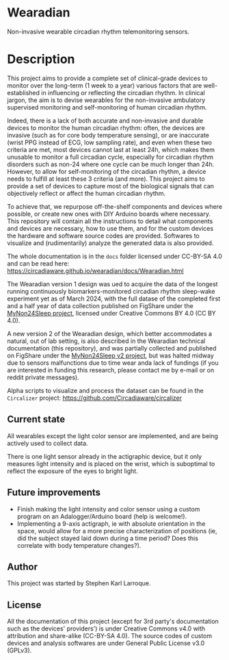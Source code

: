 # Wearadian
Non-invasive wearable circadian rhythm telemonitoring sensors.

# Description
This project aims to provide a complete set of clinical-grade devices to monitor over the long-term (1 week to a year) various factors that are well-established in influencing or reflecting the circadian rhythm. In clinical jargon, the aim is to devise wearables for the non-invasive ambulatory supervised monitoring and self-monitoring of human circadian rhythm.

Indeed, there is a lack of both accurate and non-invasive and durable devices to monitor the human circadian rhythm: often, the devices are invasive (such as for core body temperature sensing), or are inaccurate (wrist PPG instead of ECG, low sampling rate), and even when these two criteria are met, most devices cannot last at least 24h, which makes them unusable to monitor a full circadian cycle, especially for circadian rhythm disorders such as non-24 where one cycle can be much longer than 24h. However, to allow for self-monitoring of the circadian rhythm, a device needs to fulfill at least these 3 criteria (and more). This project aims to provide a set of devices to capture most of the biological signals that can objectively reflect or affect the human circadian rhythm.

To achieve that, we repurpose off-the-shelf components and devices where possible, or create new ones with DIY Arduino boards where necessary. This repository will contain all the instructions to detail what components and devices are necessary, how to use them, and for the custom devices the hardware and software source codes are provided. Softwares to visualize and (rudimentarily) analyze the generated data is also provided.

The whole documentation is in the `docs` folder licensed under CC-BY-SA 4.0 and can be read here:
https://circadiaware.github.io/wearadian/docs/Wearadian.html

The Wearadian version 1 design was ued to acquire the data of the longest running continuously biomarkers-monitored circadian rhythm sleep-wake experiment yet as of March 2024, with the full datase of the completed first and a half year of data collection published on FigShare under the [MyNon24Sleep project](https://figshare.com/projects/MyNon24Sleep_-_A_self-study_of_the_circadian_rhythm_and_its_altering_factors/101804), licensed under Creative Commons BY 4.0 (CC BY 4.0).

A new version 2 of the Wearadian design, which better accommodates a natural, out of lab setting, is also described in the Wearadian technical documentation (this repository), and was partially collected and published on FigShare under the [MyNon24Sleep v2 project](https://figshare.com/projects/MyNon24Sleep_v2/142817), but was halted midway due to sensors malfunctions due to time wear anda lack of fundings (if you are interested in funding this research, please contact me by e-mail or on reddit private messages).

Alpha scripts to visualize and process the dataset can be found in the `Circalizer` project:
https://github.com/Circadiaware/circalizer

## Current state

All wearables except the light color sensor are implemented, and are being actively used to collect data.

There is one light sensor already in the actigraphic device, but it only measures light intensity and is placed on the wrist, which is suboptimal to reflect the exposure of the eyes to bright light.

## Future improvements

* Finish making the light intensity and color sensor using a custom program on an Adalogger/Arduino board (help is welcome!).
* Implementing a 9-axis actigraph, ie with absolute orientation in the space, would allow for a more precise characterization of positions (ie, did the subject stayed laid down during a time period? Does this correlate with body temperature changes?).

## Author

This project was started by Stephen Karl Larroque.

## License
All the documentation of this project (except for 3rd party's documentation such as the devices' providers') is under Creative Commons v4.0 with attribution and share-alike (CC-BY-SA 4.0). The source codes of custom devices and analysis softwares are under General Public License v3.0 (GPLv3).
